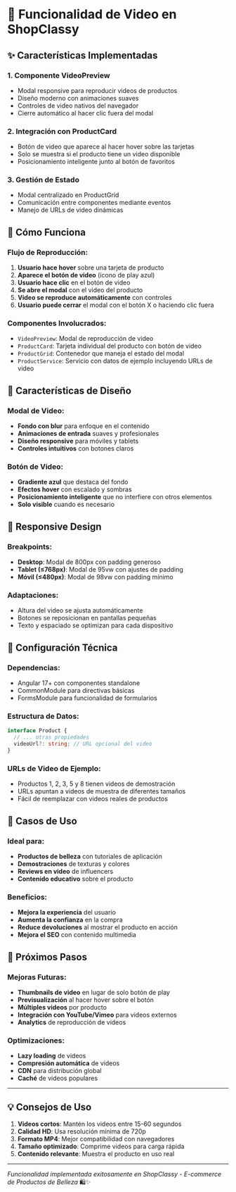 # 🎥 Funcionalidad de Video en ShopClassy

## ✨ Características Implementadas

### 1. **Componente VideoPreview**
- Modal responsive para reproducir videos de productos
- Diseño moderno con animaciones suaves
- Controles de video nativos del navegador
- Cierre automático al hacer clic fuera del modal

### 2. **Integración con ProductCard**
- Botón de video que aparece al hacer hover sobre las tarjetas
- Solo se muestra si el producto tiene un video disponible
- Posicionamiento inteligente junto al botón de favoritos

### 3. **Gestión de Estado**
- Modal centralizado en ProductGrid
- Comunicación entre componentes mediante eventos
- Manejo de URLs de video dinámicas

## 🚀 Cómo Funciona

### Flujo de Reproducción:
1. **Usuario hace hover** sobre una tarjeta de producto
2. **Aparece el botón de video** (ícono de play azul)
3. **Usuario hace clic** en el botón de video
4. **Se abre el modal** con el video del producto
5. **Video se reproduce automáticamente** con controles
6. **Usuario puede cerrar** el modal con el botón X o haciendo clic fuera

### Componentes Involucrados:
- `VideoPreview`: Modal de reproducción de video
- `ProductCard`: Tarjeta individual del producto con botón de video
- `ProductGrid`: Contenedor que maneja el estado del modal
- `ProductService`: Servicio con datos de ejemplo incluyendo URLs de video

## 🎨 Características de Diseño

### Modal de Video:
- **Fondo con blur** para enfoque en el contenido
- **Animaciones de entrada** suaves y profesionales
- **Diseño responsive** para móviles y tablets
- **Controles intuitivos** con botones claros

### Botón de Video:
- **Gradiente azul** que destaca del fondo
- **Efectos hover** con escalado y sombras
- **Posicionamiento inteligente** que no interfiere con otros elementos
- **Solo visible** cuando es necesario

## 📱 Responsive Design

### Breakpoints:
- **Desktop**: Modal de 800px con padding generoso
- **Tablet (≤768px)**: Modal de 95vw con ajustes de padding
- **Móvil (≤480px)**: Modal de 98vw con padding mínimo

### Adaptaciones:
- Altura del video se ajusta automáticamente
- Botones se reposicionan en pantallas pequeñas
- Texto y espaciado se optimizan para cada dispositivo

## 🔧 Configuración Técnica

### Dependencias:
- Angular 17+ con componentes standalone
- CommonModule para directivas básicas
- FormsModule para funcionalidad de formularios

### Estructura de Datos:
```typescript
interface Product {
  // ... otras propiedades
  videoUrl?: string; // URL opcional del video
}
```

### URLs de Video de Ejemplo:
- Productos 1, 2, 3, 5 y 8 tienen videos de demostración
- URLs apuntan a videos de muestra de diferentes tamaños
- Fácil de reemplazar con videos reales de productos

## 🎯 Casos de Uso

### Ideal para:
- **Productos de belleza** con tutoriales de aplicación
- **Demostraciones** de texturas y colores
- **Reviews en video** de influencers
- **Contenido educativo** sobre el producto

### Beneficios:
- **Mejora la experiencia** del usuario
- **Aumenta la confianza** en la compra
- **Reduce devoluciones** al mostrar el producto en acción
- **Mejora el SEO** con contenido multimedia

## 🚀 Próximos Pasos

### Mejoras Futuras:
- **Thumbnails de video** en lugar de solo botón de play
- **Previsualización** al hacer hover sobre el botón
- **Múltiples videos** por producto
- **Integración con YouTube/Vimeo** para videos externos
- **Analytics** de reproducción de videos

### Optimizaciones:
- **Lazy loading** de videos
- **Compresión automática** de videos
- **CDN** para distribución global
- **Caché** de videos populares

---

## 💡 Consejos de Uso

1. **Videos cortos**: Mantén los videos entre 15-60 segundos
2. **Calidad HD**: Usa resolución mínima de 720p
3. **Formato MP4**: Mejor compatibilidad con navegadores
4. **Tamaño optimizado**: Comprime videos para carga rápida
5. **Contenido relevante**: Muestra el producto en uso real

---

*Funcionalidad implementada exitosamente en ShopClassy - E-commerce de Productos de Belleza* 🛍️✨
